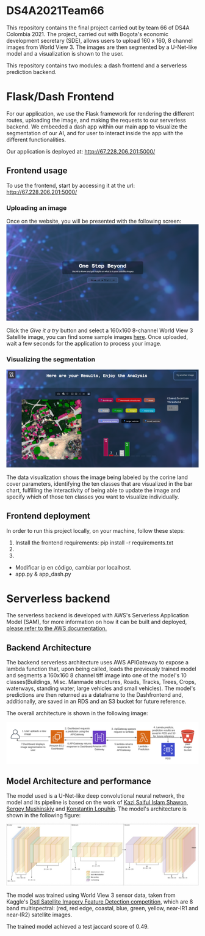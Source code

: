 # DS4A2021Team66

This repository contains the final project carried out by team 66 of DS4A Colombia 2021. The project, carried out with Bogota's economic development secretary (SDE), allows users to upload 160 x 160, 8 channel images from World View 3. The images are then segmented by a U-Net-like model and a visualization is shown to the user.

This repository contains two modules: a dash frontend and a serverless prediction backend.

# Flask/Dash Frontend

For our application, we use the Flask framework for rendering the different routes, uploading the image,
and making the requests to our serverless backend. 
We embeeded a dash app within our main app to visualize the segmentation of our AI, and for user to interact inside the app with the different functionalities.

Our application is deployed at: http://67.228.206.201:5000/

## Frontend usage

To use the frontend, start by accessing it at the url: http://67.228.206.201:5000/
### Uploading an image
Once on the website, you will be presented with the following screen:
![Entry data point](dash-1.PNG)

Click the *Give it a try* button and select a 160x160 8-channel World View 3 Satellite image, you can find some sample images [here](https://drive.google.com/drive/folders/1SGMgrAGDwpqEkLlEdxxWehlr7VeF9Eqc?usp=sharing).  Once uploaded, wait a few seconds for the application to process your image.

### Visualizing the segmentation
![Visualization of AI's results](dash-2.PNG)

The data visualization shows the image being labeled by the corine land cover parameters, identifying the ten classes that are visualized in the bar chart, fulfilling the interactivity of being able to update the image and specify which of those ten classes you want to visualize individually.

## Frontend deployment

In order to run this project locally, on your machine, follow these steps:

1. Install the frontend requirements:
        pip install -r requirements.txt
2. 
3. 
- Modificar ip en código, cambiar por localhost.
- app.py & app_dash.py


# Serverless backend

The serverless backend is developed with AWS's Serverless Application Model (SAM), for more information on how it can be built and deployed, [please refer to the AWS documentation.](https://docs.aws.amazon.com/serverless-application-model/latest/developerguide/serverless-getting-started-hello-world.html)

## Backend Architecture

The backend serverless architecture uses AWS APIGateway to expose a lambda function that, upon being called, loads the previously trained model and segments a 160x160 8 channel tiff image into one of the model's 10 classes(Buildings, Misc. Manmade structures, Roads, Tracks, Trees, Crops, waterways, standing water, large vehicles and small vehicles). The model's predictions are then returned as a dataframe to the Dashfrontend and, additionally, are saved in an RDS and an S3 bucket for future reference.

The overall architecture is shown in the following image:

![Backend architecture](BackendArchitecture.png)

## Model Architecture and performance

The model used is a U-Net-like deep convolutional neural network, the model and its pipeline is based on the work of [Kazi Saiful Islam Shawon](https://www.kaggle.com/ksishawon/segnet-dstl), [Sergey Mushinskiy](https://www.kaggle.com/ceperaang/lb-0-42-ultimate-full-solution-run-on-your-hw) and [Konstantin Lopuhin](https://www.kaggle.com/lopuhin/full-pipeline-demo-poly-pixels-ml-poly). The model's architecture is shown in the following figure:

![Model architecture](ModelArchitecture.jpeg)

The model was trained using World View 3 sensor data, taken from Kaggle's [Dstl Satellite Imagery Feature Detection competition](https://www.kaggle.com/c/dstl-satellite-imagery-feature-detection), which are 8 band multispectral: (red, red edge, coastal, blue, green, yellow, near-IR1 and near-IR2) satellite images.

The trained model achieved a test jaccard score of 0.49.

<TODO>
